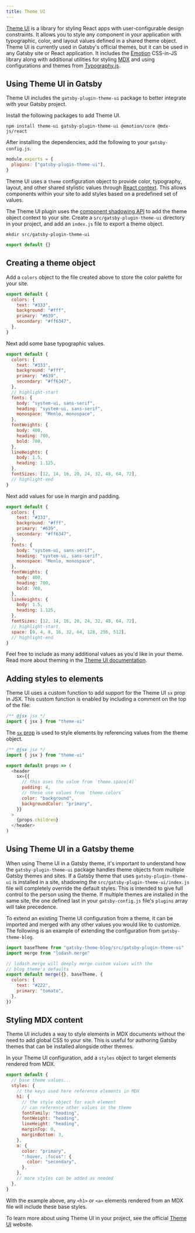 ```yaml
---
title: Theme UI
---
```


[Theme UI][] is a library for styling React apps with user-configurable design constraints.
It allows you to style any component in your application with typographic, color, and layout values defined in a shared theme object.
Theme UI is currently used in Gatsby's official themes,
but it can be used in any Gatsby site or React application.
It includes the [Emotion][] CSS-in-JS library along with additional utilities for styling [MDX][] and using configurations and themes from [Typography.js][].

## Using Theme UI in Gatsby

Theme UI includes the `gatsby-plugin-theme-ui` package to better integrate with your Gatsby project.

Install the following packages to add Theme UI.

```shell
npm install theme-ui gatsby-plugin-theme-ui @emotion/core @mdx-js/react
```

After installing the dependencies, add the following to your `gatsby-config.js`.

```js:title=gatsby-config.js
module.exports = {
  plugins: ["gatsby-plugin-theme-ui"],
}
```

Theme UI uses a `theme` configuration object to provide color, typography, layout, and other shared stylistic values through [React context][].
This allows components within your site to add styles based on a predefined set of values.

The Theme UI plugin uses the [component shadowing API][] to add the theme object context to your site.
Create a `src/gatsby-plugin-theme-ui` directory in your project, and add an `index.js` file to export a theme object.

```shell
mkdir src/gatsby-plugin-theme-ui
```

```js:title=src/gatsby-plugin-theme-ui/index.js
export default {}
```

## Creating a theme object

Add a `colors` object to the file created above to store the color palette for your site.

```js:title=src/gatsby-plugin-theme-ui/index.js
export default {
  colors: {
    text: "#333",
    background: "#fff",
    primary: "#639",
    secondary: "#ff6347",
  },
}
```

Next add some base typographic values.

```js:title=src/gatsby-plugin-theme-ui/index.js
export default {
  colors: {
    text: "#333",
    background: "#fff",
    primary: "#639",
    secondary: "#ff6347",
  },
  // highlight-start
  fonts: {
    body: "system-ui, sans-serif",
    heading: "system-ui, sans-serif",
    monospace: "Menlo, monospace",
  },
  fontWeights: {
    body: 400,
    heading: 700,
    bold: 700,
  },
  lineHeights: {
    body: 1.5,
    heading: 1.125,
  },
  fontSizes: [12, 14, 16, 20, 24, 32, 48, 64, 72],
  // highlight-end
}
```

Next add values for use in margin and padding.

```js:title=src/gatsby-plugin-theme-ui/index.js
export default {
  colors: {
    text: "#333",
    background: "#fff",
    primary: "#639",
    secondary: "#ff6347",
  },
  fonts: {
    body: "system-ui, sans-serif",
    heading: "system-ui, sans-serif",
    monospace: "Menlo, monospace",
  },
  fontWeights: {
    body: 400,
    heading: 700,
    bold: 700,
  },
  lineHeights: {
    body: 1.5,
    heading: 1.125,
  },
  fontSizes: [12, 14, 16, 20, 24, 32, 48, 64, 72],
  // highlight-start
  space: [0, 4, 8, 16, 32, 64, 128, 256, 512],
  // highlight-end
}
```

Feel free to include as many additional values as you'd like in your theme.
Read more about theming in the [Theme UI documentation](https://theme-ui.com/theming).

## Adding styles to elements

Theme UI uses a custom function to add support for the Theme UI `sx` prop in JSX.
This custom function is enabled by including a comment on the top of the file:

```js
/** @jsx jsx */
import { jsx } from "theme-ui"
```

The [`sx` prop][] is used to style elements by referencing values from the theme object.

[`sx` prop]: https://theme-ui.com/sx-prop

```jsx:title=src/components/header.js
/** @jsx jsx */
import { jsx } from "theme-ui"

export default props => (
  <header
    sx={{
      // this uses the value from `theme.space[4]`
      padding: 4,
      // these use values from `theme.colors`
      color: "background",
      backgroundColor: "primary",
    }}
  >
    {props.children}
  </header>
)
```

## Using Theme UI in a Gatsby theme

When using Theme UI in a Gatsby theme, it's important to understand how the `gatsby-plugin-theme-ui` package handles theme objects from multiple Gatsby themes and sites.
If a Gatsby theme that uses `gatsby-plugin-theme-ui` is installed in a site,
shadowing the `src/gatsby-plugin-theme-ui/index.js` file will completely override the default styles.
This is intended to give full control to the person using the theme.
If multiple themes are installed in the same site, the one defined last in your `gatsby-config.js` file's `plugins` array will take precedence.

To extend an existing Theme UI configuration from a theme, it can be imported and merged with any other values you would like to customize.
The following is an example of extending the configuration from `gatsby-theme-blog`.

```js:title=src/gatsby-plugin-theme-ui/index.js
import baseTheme from "gatsby-theme-blog/src/gatsby-plugin-theme-ui"
import merge from "lodash.merge"

// lodash.merge will deeply merge custom values with the
// blog theme's defaults
export default merge({}, baseTheme, {
  colors: {
    text: "#222",
    primary: "tomato",
  },
})
```

## Styling MDX content

Theme UI includes a way to style elements in MDX documents without the need to add global CSS to your site.
This is useful for authoring Gatsby themes that can be installed alongside other themes.

In your Theme UI configuration, add a `styles` object to target elements rendered from MDX.

```js:title=src/gatsby-plugin-theme-ui/index.js
export default {
  // base theme values...
  styles: {
    // the keys used here reference elements in MDX
    h1: {
      // the style object for each element
      // can reference other values in the theme
      fontFamily: "heading",
      fontWeight: "heading",
      lineHeight: "heading",
      marginTop: 0,
      marginBottom: 3,
    },
    a: {
      color: "primary",
      ":hover, :focus": {
        color: "secondary",
      },
    },
    // more styles can be added as needed
  },
}
```

With the example above, any `<h1>` or `<a>` elements rendered from an MDX file will include these base styles.

To learn more about using Theme UI in your project, see the official [Theme UI][theme ui] website.

[theme ui]: https://theme-ui.com
[emotion]: /docs/emotion
[mdx]: /docs/mdx
[typography.js]: /docs/typography-js
[react context]: https://reactjs.org/docs/context.html
[component shadowing api]: /docs/themes/api-reference#component-shadowing
